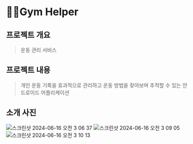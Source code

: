 # 💪🏿Gym Helper
## 프로젝트 개요
> 운동 관리 서비스
## 프로젝트 내용
> 개인 운동 기록을 효과적으로 관리하고 운동 방법을 찾아보며 추적할 수 있는 안드로이드 어플리케이션
## 소개 사진
![스크린샷 2024-06-16 오전 3 06 37](https://github.com/Jminu/GymHelper/assets/99392443/914963da-2bbc-4af9-b376-9bda1b402aac)
![스크린샷 2024-06-16 오전 3 09 05](https://github.com/Jminu/GymHelper/assets/99392443/138aab09-979a-4b6b-b094-f6d354906d9a)
![스크린샷 2024-06-16 오전 3 10 13](https://github.com/Jminu/GymHelper/assets/99392443/c9396178-c247-4669-aab9-5add14616cd0)
